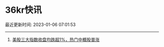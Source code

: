 # 36kr快讯

最近更新时间: 2023-01-06 07:01:53

--- 
1. [美股三大指数收盘均跌超1%，热门中概股普涨](https://www.36kr.com/newsflashes/2075651338227720) 
